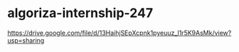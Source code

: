 #  algoriza-internship-247
 
https://drive.google.com/file/d/13HaihjSEpXcpnk1pyeuuz_l1r5K9AsMk/view?usp=sharing
